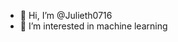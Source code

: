 - 👋 Hi, I’m @Julieth0716
- 👀 I’m interested in machine learning 


<!---
Julieth0716/Julieth0716 is a ✨ special ✨ repository because its `README.md` (this file) appears on your GitHub profile.
You can click the Preview link to take a look at your changes.
--->
